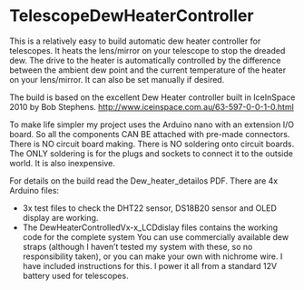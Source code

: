 # TelescopeDewHeaterController
This is a relatively easy to build automatic dew heater controller for telescopes. It heats the lens/mirror on your telescope to stop the dreaded dew. The drive to the heater is automatically controlled by the difference between the ambient dew point and the current temperature of the heater on your lens/mirror. It can also be set manually if desired.

The build is based on the excellent Dew Heater controller built in IceInSpace 2010 by Bob Stephens.
http://www.iceinspace.com.au/63-597-0-0-1-0.html

To make life simpler my project uses the Arduino nano with an extension I/O board. So all the components CAN BE attached with pre-made connectors. There is NO circuit board making. There is NO soldering onto circuit boards. The ONLY soldering is for the plugs and sockets to connect it to the outside world. It is also inexpensive.

For details on the build read the Dew_heater_detailos PDF.
There are 4x Arduino files:
-	3x test files to check the DHT22 sensor, DS18B20 sensor and OLED display are working.
-	The DewHeaterControlledVx-x_LCDdislay files contains the working code for the complete system
You can use commercially available dew straps (although I haven’t tested my system with these, so no responsibility taken), or you can make your own with nichrome wire. I have included instructions for this. I power it all from a standard 12V battery used for telescopes.
